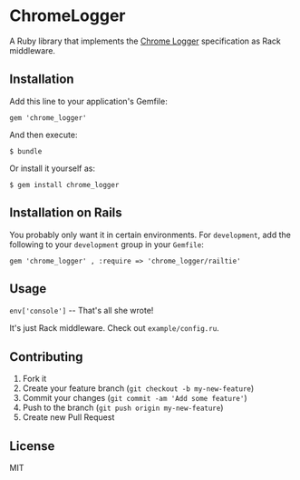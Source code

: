 # ChromeLogger

A Ruby library that implements the [Chrome Logger](http://craig.is/writing/chrome-logger) specification as Rack middleware.

## Installation

Add this line to your application's Gemfile:

    gem 'chrome_logger'

And then execute:

    $ bundle

Or install it yourself as:

    $ gem install chrome_logger

## Installation on Rails

You probably only want it in certain environments. For `development`, add the following to your `development` group in your `Gemfile`:

    gem 'chrome_logger' , :require => 'chrome_logger/railtie'

## Usage

`env['console']` -- That's all she wrote!

It's just Rack middleware. Check out `example/config.ru`.

## Contributing

1. Fork it
2. Create your feature branch (`git checkout -b my-new-feature`)
3. Commit your changes (`git commit -am 'Add some feature'`)
4. Push to the branch (`git push origin my-new-feature`)
5. Create new Pull Request

## License

MIT
